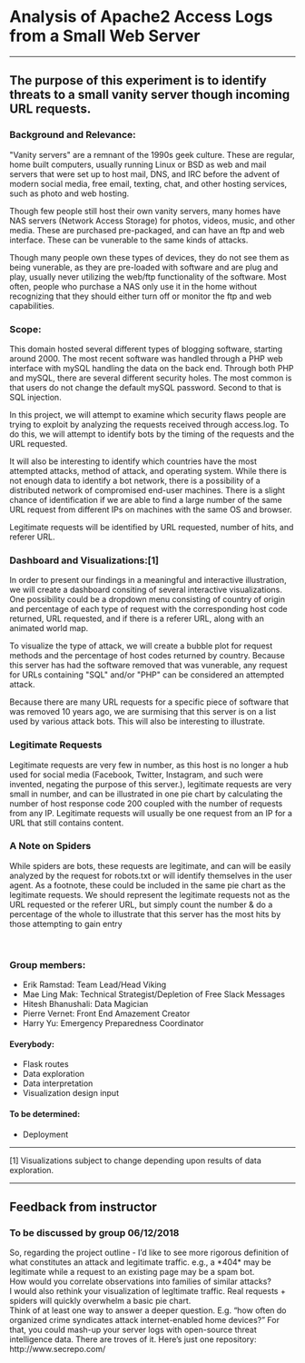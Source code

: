 <h1>Analysis of Apache2 Access Logs from a Small Web Server</h1>
<hr>
<h2>The purpose of this experiment is to identify threats to a small vanity server though incoming URL requests.</h2>
<h3>Background and Relevance:</h3>
<p>"Vanity servers" are a remnant of the 1990s geek culture. These are
regular, home built computers, usually running Linux or BSD as web and
mail servers that were set up to host mail, DNS, and IRC before the advent
of modern social media, free email, texting, chat, and other hosting
services, such as photo and web hosting.</p>

<p>Though few people still host their own vanity servers, many homes have
NAS servers (Network Access Storage) for photos, videos, music, and other
media. These are purchased pre-packaged, and can have an ftp and web
interface. These can be vunerable to the same kinds of attacks.</p>

<p>Though many people own these types of devices, they do not see them as
being vunerable, as they are pre-loaded with software and are plug and play,
usually never utilizing the web/ftp functionality of the software. Most
often, people who purchase a NAS only use it in the home without recognizing
that they should either turn off or monitor the ftp and web capabilities.<p>

<h3>Scope:</h3>
This domain hosted several different types of blogging software, starting
around 2000. The most recent software was handled through a PHP web
interface with mySQL handling the data on the back end. Through both PHP
and mySQL, there are several different security holes. The most common is
that users do not change the default mySQL password. Second to that is
SQL injection.<br>

<p>In this project, we will attempt to examine which security flaws people
are trying to exploit by analyzing the requests received through access.log.
To do this, we will attempt to identify bots by the timing of the requests
and the URL requested.</p>

<p>It will also be interesting to identify which countries have the most
attempted attacks, method of attack, and operating system. While there
is not enough data to identify a bot network, there is a possibility of
a distributed network of compromised end-user machines. There is a slight
chance of identification if we are able to find a large number of the same
URL request from different IPs on machines with the same OS and browser.</p>

<p>Legitimate requests will be identified by URL requested, number of hits,
and referer URL.<p>

<h3>Dashboard and Visualizations:[1]</h3>
<p>In order to present our findings in a meaningful and interactive
illustration, we will create a dashboard consiting of several interactive
visualizations. One possibility could be a dropdown menu consisting of country of origin
and percentage of each type of request with the corresponding host code
returned, URL requested, and if there is a referer URL, along with an animated
world map.</p>

<p>To visualize the type of attack, we will create a bubble plot for
request methods and the percentage of host codes returned by country.
Because this server has had the software removed that was vunerable,
any request for URLs containing "SQL" and/or "PHP" can be considered an
attempted attack.<p>

<p>Because there are many URL requests for a specific piece of software
that was removed 10 years ago, we are surmising that this server is on a
list used by various attack bots. This will also be interesting to
illustrate.</p>

<h3>Legitimate Requests</h3>
<p>Legitimate requests are very few in number, as this host is no longer
a hub used for social media (Facebook, Twitter, Instagram, and such were
invented, negating the purpose of this server.), legitimate requests are
very small in number, and can be illustrated in one pie chart by calculating
the number of host response code 200 coupled with the number of requests
from any IP. Legitimate requests will usually be one request from an IP
for a URL that still contains content.</p>

<h3>A Note on Spiders</h3>
<p>While spiders are bots, these requests are legitimate, and can will be
easily analyzed by the request for robots.txt or will identify themselves in
the user agent. As a footnote, these could be included in the same pie
chart as the legitimate requests. We should represent the legitimate
requests not as the URL requested or the referer URL, but simply count
the number & do a percentage of the whole to illustrate that this server
has the most hits by those attempting to gain entry</p>
<br>
<h3>Group members:</h3>
<ul><li>Erik Ramstad: Team Lead/Head Viking</li>
    <li>Mae Ling Mak: Technical Strategist/Depletion of Free Slack Messages</li>
    <li>Hitesh Bhanushali: Data Magician</li>
    <li>Pierre Vernet: Front End Amazement Creator</li>
    <li>Harry Yu: Emergency Preparedness Coordinator</li>
</ul>
<h4>Everybody:</h4>
<ul><li>Flask routes</li>
    <li>Data exploration</li>
    <li>Data interpretation</li>
    <li>Visualization design input</li>
</ul>
<h4>To be determined:</h4>
<ul><li>Deployment</li>
</ul>
<hr>
[1] Visualizations subject to change depending upon results of data exploration.<br>
<hr>
<h2>Feedback from instructor</h2>
<h3>To be discussed by group 06/12/2018</h3>
<p>So, regarding the project outline - I’d like to see more rigorous definition of what constitutes an attack and legitimate traffic. e.g., a *404* may be legitimate while a request to an existing page may be a spam bot.
<br>
How would you correlate observations into families of similar attacks?
<br>
I would also rethink your visualization of legltimate traffic. Real requests + spiders will quickly overwhelm a basic pie chart.
<br>
Think of at least one way to answer a deeper question. E.g. “how often do organized crime syndicates attack internet-enabled home devices?” For that, you could mash-up your server logs with open-source threat intelligence data. There are troves of it. Here’s just one repository: http://www.secrepo.com/
</p>
